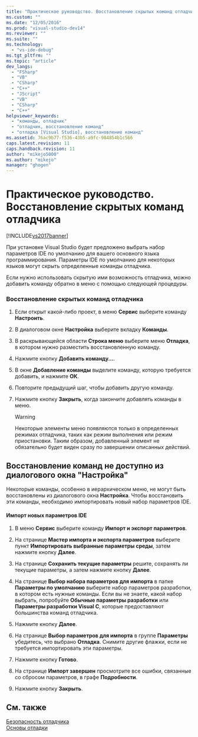 ```yaml
---
title: "Практическое руководство. Восстановление скрытых команд отладчика | Microsoft Docs"
ms.custom: ""
ms.date: "12/05/2016"
ms.prod: "visual-studio-dev14"
ms.reviewer: ""
ms.suite: ""
ms.technology: 
  - "vs-ide-debug"
ms.tgt_pltfrm: ""
ms.topic: "article"
dev_langs: 
  - "FSharp"
  - "VB"
  - "CSharp"
  - "C++"
  - "JScript"
  - "VB"
  - "CSharp"
  - "C++"
helpviewer_keywords: 
  - "команды, отладчик"
  - "отладчик, восстановление команд"
  - "отладка [Visual Studio], восстановление команд"
ms.assetid: 76ac9b77-f536-43b5-a9fc-984854b1c566
caps.latest.revision: 11
caps.handback.revision: 11
author: "mikejo5000"
ms.author: "mikejo"
manager: "ghogen"
---
```

# Практическое руководство. Восстановление скрытых команд отладчика
[!INCLUDE[vs2017banner](../code-quality/includes/vs2017banner.md)]

При установке Visual Studio будет предложено выбрать набор параметров IDE по умолчанию для вашего основного языка программирования.  Параметры IDE по умолчанию для некоторых языков могут скрыть определенные команды отладчика.  
  
 Если нужно использовать скрытую ими возможность отладчика, можно добавить команду обратно в меню с помощью следующей процедуры.  
  
### Восстановление скрытых команд отладчика  
  
1.  Если открыт какой\-либо проект, в меню **Сервис** выберите команду **Настроить**.  
  
2.  В диалоговом окне **Настройка** выберите вкладку **Команды**.  
  
3.  В раскрывающейся области **Строка меню** выберите меню **Отладка**, в котором нужно разместить восстановленную команду.  
  
4.  Нажмите кнопку **Добавить команду...**.  
  
5.  В окне **Добавление команды** выделите команду, которую требуется добавить, и нажмите **ОК**.  
  
6.  Повторите предыдущий шаг, чтобы добавить другую команду.  
  
7.  Нажмите кнопку **Закрыть**, когда закончите добавлять команды в меню.  
  
    > [!WARNING]
    >  Некоторые элементы меню появляются только в определенных режимах отладчика, таких как режим выполнения или режим приостановки.  Таким образом, добавленный элемент не обязательно будет виден сразу по завершении описанных действий.  
  
## Восстановление команд не доступно из диалогового окна "Настройка"  
 Некоторые команды, особенно в иерархическом меню, не могут быть восстановлены из диалогового окна **Настройка**.  Чтобы восстановить эти команды, необходимо импортировать новый набор параметров IDE.  
  
#### Импорт новых параметров IDE  
  
1.  В меню **Сервис** выберите команду **Импорт и экспорт параметров**.  
  
2.  На странице **Мастер импорта и экспорта параметров** выберите пункт **Импортировать выбранные параметры среды**, затем нажмите кнопку **Далее**.  
  
3.  На странице **Сохранить текущие параметры** решите, сохранять ли текущие параметры, а затем нажмите кнопку **Далее**.  
  
4.  На странице **Выбор набора параметров для импорта** в папке **Параметры по умолчанию** выберите набор параметров разработки, в котором есть нужные команды.  Если вы не знаете, какой набор выбрать, попробуйте **Обычные параметры разработки** или **Параметры разработки Visual C**, которые предоставляют большинства команд отладчика.  
  
5.  Нажмите кнопку **Далее**.  
  
6.  На странице **Выбор параметров для импорта** в группе **Параметры** убедитесь, что выбрано **Отладка**.  Снимите другие флажки, если не требуется импортировать эти параметры.  
  
7.  Нажмите кнопку **Готово**.  
  
8.  На странице **Импорт завершен** просмотрите все ошибки, связанные со сбросом параметров, в графе **Подробности**.  
  
9. Нажмите кнопку **Закрыть**.  
  
## См. также  
 [Безопасность отладчика](../debugger/debugger-security.md)   
 [Основы отладки](../debugger/debugger-basics.md)
